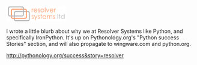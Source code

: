 <!--
.. title: IronPython at Resolver Systems
.. slug: ironpython-at-resolver-systems
.. date: 2008-08-01 01:12:17-05:00
.. tags: geek,python,software,presentations
-->


![Resolver Systems logo](/files/2008/08/resolversystems-logo-web.png)

I wrote a little blurb about why we at Resolver Systems like Python, and
specifically IronPython. It's up on Pythonology.org's "Python success
Stories" section, and will also propagate to wingware.com and
python.org.

<http://pythonology.org/success&story=resolver>
